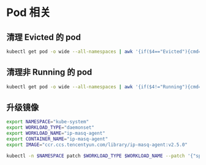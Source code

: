 # Pod 相关

## 清理 Evicted 的 pod

``` bash
kubectl get pod -o wide --all-namespaces | awk '{if($4=="Evicted"){cmd="kubectl -n "$1" delete pod "$2; system(cmd)}}'
```

## 清理非 Running 的 pod

``` bash
kubectl get pod -o wide --all-namespaces | awk '{if($4!="Running"){cmd="kubectl -n "$1" delete pod "$2; system(cmd)}}'
```

## 升级镜像

``` bash
export NAMESPACE="kube-system"
export WORKLOAD_TYPE="daemonset"
export WORKLOAD_NAME="ip-masq-agent"
export CONTAINER_NAME="ip-masq-agent"
export IMAGE="ccr.ccs.tencentyun.com/library/ip-masq-agent:v2.5.0"
```

``` bash
kubectl -n $NAMESPACE patch $WORKLOAD_TYPE $WORKLOAD_NAME --patch '{"spec": {"template": {"spec": {"containers": [{"name": "$CONTAINER_NAME","image": "$IMAGE" }]}}}}'
```